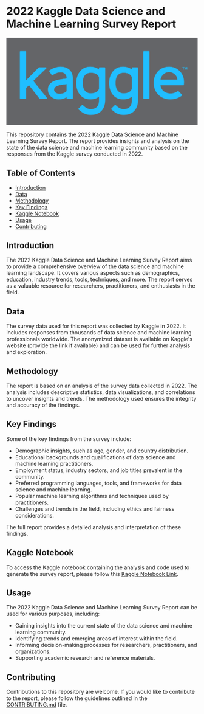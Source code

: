 # 2022 Kaggle Data Science and Machine Learning Survey Report

![Kaggle Logo](logo-kaggle.png)

This repository contains the 2022 Kaggle Data Science and Machine Learning Survey Report. The report provides insights and analysis on the state of the data science and machine learning community based on the responses from the Kaggle survey conducted in 2022.

## Table of Contents
- [Introduction](#introduction)
- [Data](#data)
- [Methodology](#methodology)
- [Key Findings](#key-findings)
- [Kaggle Notebook](#kaggle-notebook)
- [Usage](#usage)
- [Contributing](#contributing)

## Introduction
The 2022 Kaggle Data Science and Machine Learning Survey Report aims to provide a comprehensive overview of the data science and machine learning landscape. It covers various aspects such as demographics, education, industry trends, tools, techniques, and more. The report serves as a valuable resource for researchers, practitioners, and enthusiasts in the field.

## Data
The survey data used for this report was collected by Kaggle in 2022. It includes responses from thousands of data science and machine learning professionals worldwide. The anonymized dataset is available on Kaggle's website (provide the link if available) and can be used for further analysis and exploration.

## Methodology
The report is based on an analysis of the survey data collected in 2022. The analysis includes descriptive statistics, data visualizations, and correlations to uncover insights and trends. The methodology used ensures the integrity and accuracy of the findings.

## Key Findings
Some of the key findings from the survey include:

- Demographic insights, such as age, gender, and country distribution.
- Educational backgrounds and qualifications of data science and machine learning practitioners.
- Employment status, industry sectors, and job titles prevalent in the community.
- Preferred programming languages, tools, and frameworks for data science and machine learning.
- Popular machine learning algorithms and techniques used by practitioners.
- Challenges and trends in the field, including ethics and fairness considerations.

The full report provides a detailed analysis and interpretation of these findings.

## Kaggle Notebook
To access the Kaggle notebook containing the analysis and code used to generate the survey report, please follow this [Kaggle Notebook Link](https://www.kaggle.com/code/rahmanbhuiyan/2022-kaggle-ds-ml-survey).

## Usage
The 2022 Kaggle Data Science and Machine Learning Survey Report can be used for various purposes, including:

- Gaining insights into the current state of the data science and machine learning community.
- Identifying trends and emerging areas of interest within the field.
- Informing decision-making processes for researchers, practitioners, and organizations.
- Supporting academic research and reference materials.

## Contributing
Contributions to this repository are welcome. If you would like to contribute to the report, please follow the guidelines outlined in the [CONTRIBUTING.md](README.md) file.

